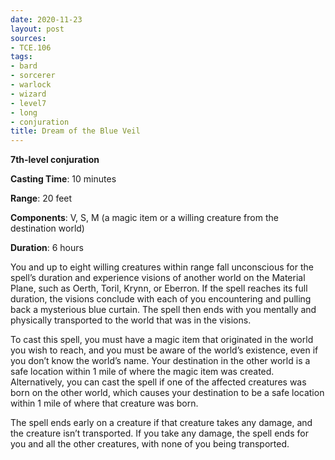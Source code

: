 ```yaml
---
date: 2020-11-23
layout: post
sources:
- TCE.106
tags:
- bard
- sorcerer
- warlock
- wizard
- level7
- long
- conjuration
title: Dream of the Blue Veil
---
```


**7th-level conjuration**

**Casting Time**: 10 minutes

**Range**: 20 feet

**Components**: V, S, M (a magic item or a willing creature from the destination world)

**Duration**: 6 hours

You and up to eight willing creatures within range fall unconscious for the spell’s duration and experience visions of another world on the Material Plane, such as Oerth, Toril, Krynn, or Eberron. If the spell reaches its full duration, the visions conclude with each of you encountering and pulling back a mysterious blue curtain. The spell then ends with you mentally and physically transported to the world that was in the visions.

To cast this spell, you must have a magic item that originated in the world you wish to reach, and you must be aware of the world’s existence, even if you don’t know the world’s name. Your destination in the other world is a safe location within 1 mile of where the magic item was created. Alternatively, you can cast the spell if one of the affected creatures was born on the other world, which causes your destination to be a safe location within 1 mile of where that creature was born.

The spell ends early on a creature if that creature takes any damage, and the creature isn’t transported. If you take any damage, the spell ends for you and all the other creatures, with none of you being transported.
